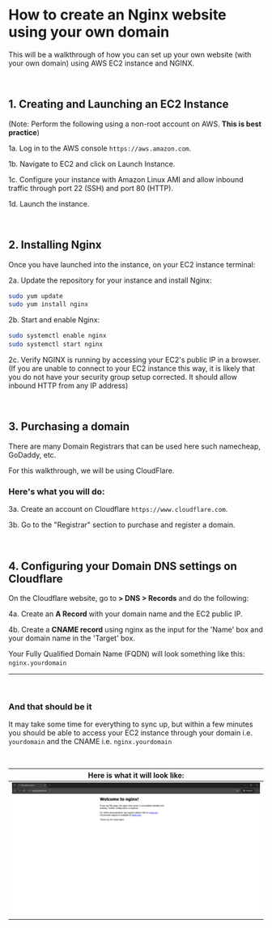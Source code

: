 # How to create an Nginx website using your own domain

This will be a walkthrough of how you can set up your own website (with your own domain) using AWS EC2 instance and NGINX.

<br>

## 1. Creating and Launching an EC2 Instance

(Note: Perform the following using a non-root account on AWS. **This is best practice**)

1a. Log in to the AWS console `https://aws.amazon.com`.

1b. Navigate to EC2 and click on Launch Instance.

1c. Configure your instance with Amazon Linux AMI and allow inbound traffic through port 22 (SSH) and port 80 (HTTP).

1d. Launch the instance.

<br>

## 2. Installing Nginx

Once you have launched into the instance, on your EC2 instance terminal:

2a. Update the repository for your instance and install Nginx:
   ```bash
   sudo yum update
   sudo yum install nginx
   ```

2b. Start and enable Nginx:
   ```bash
   sudo systemctl enable nginx
   sudo systemctl start nginx
   ```

2c. Verify NGINX is running by accessing your EC2's public IP in a browser.\
(If you are unable to connect to your EC2 instance this way, it is likely that you do not have your security group setup corrected. It should allow inbound HTTP from any IP address)

<br>


## 3. Purchasing a domain

There are many Domain Registrars that can be used here such namecheap, GoDaddy, etc.

For this walkthrough, we will be using CloudFlare.

### Here's what you will do:
3a. Create an account on Cloudflare `https://www.cloudflare.com`.

3b. Go to the "Registrar" section to purchase and register a domain.

<br>

## 4. Configuring your Domain DNS settings on Cloudflare

On the Cloudflare website, go to **> DNS > Records** and do the following:

4a. Create an **A Record** with your domain name and the EC2 public IP.

4b. Create a **CNAME record** using nginx as the input for the 'Name' box and your domain name in the 'Target' box.

Your Fully Qualified Domain Name (FQDN) will look something like this: `nginx.yourdomain`

---

<br>

### And that should be it

It may take some time for everything to sync up, but within a few minutes you should be able to access your EC2 instance through your domain i.e. `yourdomain` and the CNAME i.e. `nginx.yourdomain`

<br>

|Here is what it will look like:|
|-------|
| ![Nginx Site](https://raw.githubusercontent.com/JunedConnect/Custom-Domain-Nginx/main/images/NginxSite.png) |
